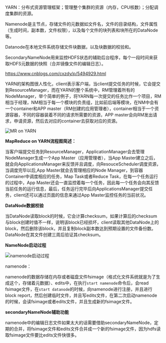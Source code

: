 
YARN：分布式资源管理框架；管理整个集群的资源（内存，CPU核数）；分配调度集群的资源。

Namenode是主节点，存储文件的元数据如文件名，文件的目录结构，文件属性（生成时间，副本数，文件权限），以及每个文件的块列表和块所在的DataNode等。

Datanode在本地文件系统存储文件块数据，以及块数据的校验和。

SecondaryNameNode用来监控HDFS状态的辅助后台程序，每个一段时间来获取HDFS元数据的快照（合并镜像文件的编辑日志）。

https://www.cnblogs.com/cxzdy/p/5494929.html

YARN的架构图很人性化，client表示客户端，当client提交任务的时候，它会提交到ResourceManager，而在YARN的整个系统中，RM管理着所有的NodeManager，举个简单的例子，将YARN每一次提交的任务比作一个项目，RM相当于经理，NM相当于每一个模块的负责组，比如前后端等模块，在NM中会有一个container和APP master（RM创建的应用管理者），container相当于一个资源容器，不同的容器装着不同的请求所需要的资源，APP master会向RM发出请求，申请资源，然后去对应的container去获取对应的资源。

![MR on YARN](https://github.com/ljcan/jqBlogs/blob/master/Hadoop/MR%20on%20YARN.png)

**MapReduce on YARN流程图简述：**

当客户端提交任务到ResourceManager，ApplicationManager会去管理NodeManager生成一个App Master（应用管理者），当App Master建立之后，就会向ApplicationsManager来反馈并且调度，向ResouceScheduler调度资源，当调度完毕以后,App Master就会去管理相应的Node Manager，到容器Container中调度相应的任务，Map Task或者Reduce Task，在每一个任务运行的过程中，App Master还会一直监控着每一个任务，因此每一个任务会向其反馈当前任务的运行信息，最后，任务运行完毕后向ApplicationsManager提交任务，client还可以通过页面的信息来通过App Master监控任务的当前状况。

**DataNode数据校验**

当DataNode读取block的时候，它会计算checksum，如果计算后的checksum与block创建时值不一样，说明该block已经损坏，client读取其他DataNode上的block，然后删除该block，并且复制block副本数达到预期设置的文件备份数。DataNode在其文件创建三周后验证其checksum。

**NameNode启动过程**

![namenode启动过程](https://github.com/ljcan/jqBlogs/blob/master/Hadoop/NameNode%E5%90%AF%E5%8A%A8%E8%BF%87%E7%A8%8B.png)

namenode：

namenode的数据存储在内存或者磁盘文件fsimage（格式化文件系统就是为了生成这个，存储着元数据）、edits中，在执行`start namenode`命令后，会read fsimage文件，在`start datanode`的时候，向namenode进行注册，并且进行block report，然后创建临时文件，并且写edits文件，在第二次启动namenode的时候，会读fsimage或者edits文件，并且生成新的fsimage文件。

**secondaryNameNode辅助功能**

namenode中的编辑日志文件如果太大的话需要借助secondaryNameNode，定期的合并，将fsimage文件和edits文件合并成一个新的fsimage文件，因为hdfs读取fsimage文件要比edits文件快很多。




